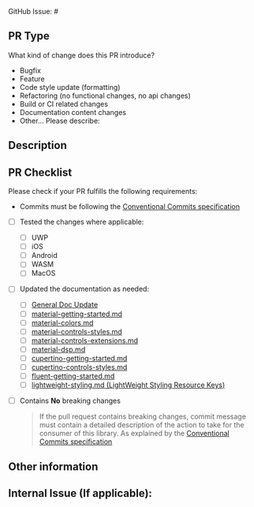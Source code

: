 ﻿GitHub Issue: #

## PR Type

What kind of change does this PR introduce?
<!-- Please uncomment one or more that apply to this PR -->

- Bugfix
- Feature
- Code style update (formatting)
- Refactoring (no functional changes, no api changes)
- Build or CI related changes
- Documentation content changes
- Other... Please describe:


## Description

<!-- (Please describe the changes that this PR introduces.) -->


## PR Checklist 
Please check if your PR fulfills the following requirements:

- Commits must be following the [Conventional Commits specification](https://www.conventionalcommits.org/en/v1.0.0/#summary)
- [ ] Tested the changes where applicable:
	- [ ] UWP
	- [ ] iOS
	- [ ] Android
	- [ ] WASM
	- [ ] MacOS
- [ ] Updated the documentation as needed:
	- [ ] [General Doc Update](https://github.com/unoplatform/Uno.Themes/tree/master/doc)
 	- [ ] [material-getting-started.md](https://github.com/unoplatform/Uno.Themes/blob/master/doc/material-getting-started.md)
 	- [ ] [material-colors.md](https://github.com/unoplatform/Uno.Themes/blob/master/doc/material-colors.md)
	- [ ] [material-controls-styles.md](https://github.com/unoplatform/Uno.Themes/blob/master/doc/material-controls-styles.md)
 	- [ ] [material-controls-extensions.md](https://github.com/unoplatform/Uno.Themes/blob/master/doc/material-controls-extensions.md)
  	- [ ] [material-dsp.md](https://github.com/unoplatform/Uno.Themes/blob/master/doc/material-dsp.md)
	- [ ] [cupertino-getting-started.md](https://github.com/unoplatform/Uno.Themes/blob/master/doc/cupertino-getting-started.md)
	- [ ] [cupertino-controls-styles.md](https://github.com/unoplatform/Uno.Themes/blob/master/doc/cupertino-controls-styles.md)
 	- [ ] [fluent-getting-started.md](https://github.com/unoplatform/Uno.Themes/blob/master/doc/fluent-getting-started.md)
	- [ ] [lightweight-styling.md (LightWeight Styling Resource Keys)](https://github.com/unoplatform/Uno.Themes/blob/master/doc/lightweight-styling.md)
- [ ] Contains **No** breaking changes
  > If the pull request contains breaking changes, commit message must contain a detailed description of the action to take for the consumer of this library. As explained by the [Conventional Commits specification](https://www.conventionalcommits.org/en/v1.0.0/#summary)



## Other information

<!-- Please provide any additional information if necessary -->

## Internal Issue (If applicable):
<!-- Link to relevant internal issue if applicable. All PRs should be associated with an issue (GitHub issue or internal) -->
